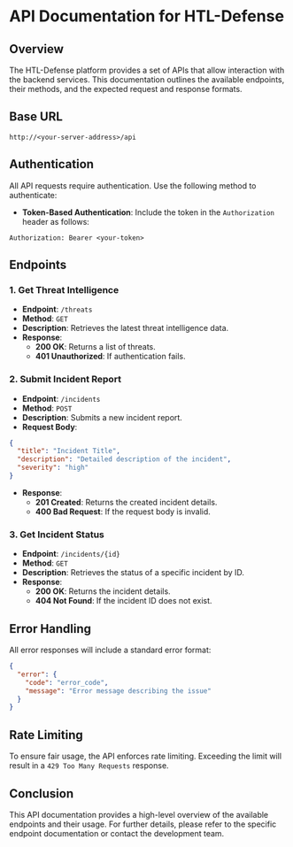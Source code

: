 # API Documentation for HTL-Defense

## Overview
The HTL-Defense platform provides a set of APIs that allow interaction with the backend services. This documentation outlines the available endpoints, their methods, and the expected request and response formats.

## Base URL
```
http://<your-server-address>/api
```

## Authentication
All API requests require authentication. Use the following method to authenticate:

- **Token-Based Authentication**: Include the token in the `Authorization` header as follows:
```
Authorization: Bearer <your-token>
```

## Endpoints

### 1. Get Threat Intelligence
- **Endpoint**: `/threats`
- **Method**: `GET`
- **Description**: Retrieves the latest threat intelligence data.
- **Response**:
  - **200 OK**: Returns a list of threats.
  - **401 Unauthorized**: If authentication fails.

### 2. Submit Incident Report
- **Endpoint**: `/incidents`
- **Method**: `POST`
- **Description**: Submits a new incident report.
- **Request Body**:
```json
{
  "title": "Incident Title",
  "description": "Detailed description of the incident",
  "severity": "high"
}
```
- **Response**:
  - **201 Created**: Returns the created incident details.
  - **400 Bad Request**: If the request body is invalid.

### 3. Get Incident Status
- **Endpoint**: `/incidents/{id}`
- **Method**: `GET`
- **Description**: Retrieves the status of a specific incident by ID.
- **Response**:
  - **200 OK**: Returns the incident details.
  - **404 Not Found**: If the incident ID does not exist.

## Error Handling
All error responses will include a standard error format:
```json
{
  "error": {
    "code": "error_code",
    "message": "Error message describing the issue"
  }
}
```

## Rate Limiting
To ensure fair usage, the API enforces rate limiting. Exceeding the limit will result in a `429 Too Many Requests` response.

## Conclusion
This API documentation provides a high-level overview of the available endpoints and their usage. For further details, please refer to the specific endpoint documentation or contact the development team.